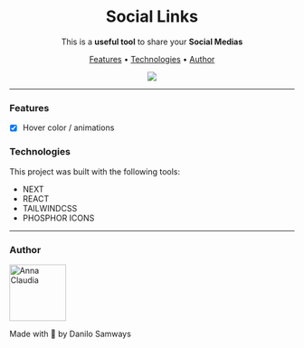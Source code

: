 <h1 align="center"><b>Social Links</b></h1>

<p align="center">This is a <b>useful tool</b> to share your <b>Social Medias</b></p>

<p align="center">
  <a href="#features">Features</a> •
  <a href="#technologies">Technologies</a> •
  <a href="#author">Author</a>
</p>

<p align="center">
  <img src="https://user-images.githubusercontent.com/55723423/176976484-341de21e-747b-478e-bfc4-9d69e9dc48fe.gif">
</p>
  
---

### Features

- [x] Hover color / animations

### Technologies

This project was built with the following tools:

- NEXT
- REACT
- TAILWINDCSS
- PHOSPHOR ICONS

--- 

### Author

<img alt="Anna Claudia" title="Anna Claudia" src="https://github.com/DaniloSamways.png" height="100" width="100" border-radius="100"/>

Made with 💜 by Danilo Samways
